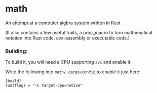# math 
An attempt at a computer algbra system written in Rust

(It also contains a few useful traits, a proc_macro to turn mathematical notation into Rust code, avx-assembly or executable code.)


### Building:
To build it, you will need a CPU supporting `avx` and enable it:

Write the following into `math/.cargo/config` to enable it just here:
```
[build]
rustflags = "-C target-cpu=native"
```
